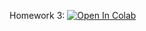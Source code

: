 Homework 3:
[![Open In Colab](https://colab.research.google.com/assets/colab-badge.svg)](https://colab.research.google.com/github/girafe-ai/ml-mipt/blob/advanced/homeworks/homework3_qlearning/homework3_qlearning.ipynb)
